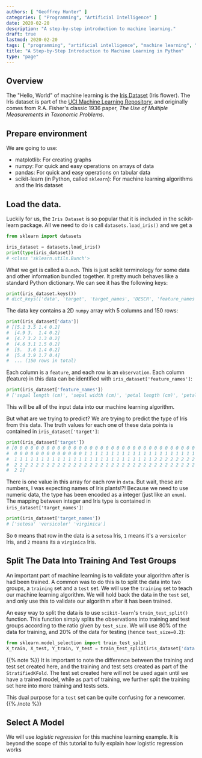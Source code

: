 ```yaml
---
authors: [ "Geoffrey Hunter" ]
categories: [ "Programming", "Artificial Intelligence" ]
date: 2020-02-20
description: "A step-by-step introduction to machine learning."
draft: true
lastmod: 2020-02-20
tags: [ "programming", "artificial intelligence", "machine learning", "tutorial", "Python" ]
title: "A Step-by-Step Introduction to Machine Learning in Python"
type: "page"
---
```


## Overview

The "Hello, World" of machine learning is the [Iris Dataset](http://archive.ics.uci.edu/ml/datasets/Iris) (Iris flower). The Iris dataset is part of the [UCI Machine Learning Repository](http://archive.ics.uci.edu/ml/index.php), and originally comes from R.A. Fisher's classic 1936 paper, _The Use of Multiple Measurements in Taxonomic Problems_.

## Prepare environment

We are going to use:

* matplotlib: For creating graphs
* numpy: For quick and easy operations on arrays of data
* pandas: For quick and easy operations on tabular data
* scikit-learn (in Python, called `sklearn`): For machine learning algorithms and the Iris dataset

## Load the data.

Luckily for us, the `Iris Dataset` is so popular that it is included in the scikit-learn package. All we need to do is call `datasets.load_iris()` and we get a 

```python
from sklearn import datasets

iris_dataset = datasets.load_iris()
print(type(iris_dataset))
# <class 'sklearn.utils.Bunch'>
```

What we get is called a `Bunch`. This is just scikit terminology for some data and other information bundled together. It pretty much behaves like a standard Python dictionary. We can see it has the following keys:

```python
print(iris_dataset.keys())
# dict_keys(['data', 'target', 'target_names', 'DESCR', 'feature_names'])
```

The data key contains a 2D `numpy` array with 5 columns and 150 rows:

```python
print(iris_dataset['data'])
# [[5.1 3.5 1.4 0.2]
#  [4.9 3.  1.4 0.2]
#  [4.7 3.2 1.3 0.2]
#  [4.6 3.1 1.5 0.2]
#  [5.  3.6 1.4 0.2]
#  [5.4 3.9 1.7 0.4]
#  ... (150 rows in total)
```

Each column is a `feature`, and each row is an `observation`. Each column (feature) in this data can be identified with `iris_dataset['feature_names']`:

```python
print(iris_dataset['feature_names'])
# ['sepal length (cm)', 'sepal width (cm)', 'petal length (cm)', 'petal width (cm)']
```

This will be all of the input data into our machine learning algorithm.

But what are we trying to predict? We are trying to predict the type of Iris from this data. The truth values for each one of these data points is contained in `iris_dataset['target']`:

```python
print(iris_dataset['target'])
# [0 0 0 0 0 0 0 0 0 0 0 0 0 0 0 0 0 0 0 0 0 0 0 0 0 0 0 0 0 0 0 0 0 0 0 0 0
#  0 0 0 0 0 0 0 0 0 0 0 0 0 1 1 1 1 1 1 1 1 1 1 1 1 1 1 1 1 1 1 1 1 1 1 1 1
#  1 1 1 1 1 1 1 1 1 1 1 1 1 1 1 1 1 1 1 1 1 1 1 1 1 1 2 2 2 2 2 2 2 2 2 2 2
#  2 2 2 2 2 2 2 2 2 2 2 2 2 2 2 2 2 2 2 2 2 2 2 2 2 2 2 2 2 2 2 2 2 2 2 2 2
#  2 2]
```

There is one value in this array for each row in `data`. But wait, these are numbers, I was expecting names of Iris plants!?! Because we need to use numeric data, the type has been encoded as a integer (just like an `enum`). The mapping between integer and Iris type is contained in `iris_dataset['target_names']`:

```python
print(iris_dataset['target_names'])
# ['setosa' 'versicolor' 'virginica']
```

So `0` means that row in the data is a `setosa` Iris, `1` means it's a `versicolor` Iris, and `2` means its a `virginica` Iris.

## Split The Data Into Training And Test Groups

An important part of machine learning is to validate your algorithm after is had been trained. A common was to do this is to split the data into two groups, a `training` set and a `test` set. We will use the `training` set to teach our machine learning algorithm. We will hold back the data in the `test` set, and only use this to validate our algorithm after it has been trained.

An easy way to split the data is to use `scikit-learn`'s `train_test_split()` function. This function simply splits the observations into training and test groups according to the ratio given by `test_size`. We will use 80% of the data for training, and 20% of the data for testing (hence `test_size=0.2`):

```python
from sklearn.model_selection import train_test_split
X_train, X_test, Y_train, Y_test = train_test_split(iris_dataset['data'], iris_dataset['target'], test_size=0.2)
```

{{% note %}}
It is important to note the difference between the training and test set created here, and the training and test sets created as part of the `StratifiedKFold`. The test set created here will not be used again until we have a trained model, while as part of training, we further split the training set here into more training and tests sets.

This dual purpose for a `test` set can be quite confusing for a newcomer.
{{% /note %}}


## Select A Model

We will use _logistic regression_ for this machine learning example. It is beyond the scope of this tutorial to fully explain how logistic regression works